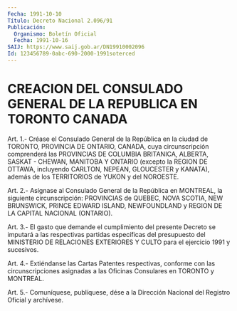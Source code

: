 ```yaml
---
Fecha: 1991-10-10
Título: Decreto Nacional 2.096/91
Publicación:
  Organismo: Boletín Oficial
  Fecha: 1991-10-16
SAIJ: https://www.saij.gob.ar/DN19910002096
Id: 123456789-0abc-690-2000-1991soterced
---
```

# CREACION DEL CONSULADO GENERAL DE LA REPUBLICA EN TORONTO CANADA

<a id="1"></a>
Art.  1.-  Créase  el  Consulado General de la República en la ciudad de TORONTO, PROVINCIA DE ONTARIO, CANADA, cuya circunscripción comprenderá las  PROVINCIAS  DE COLUMBIA BRITANICA, ALBERTA, SASKAT - CHEWAN, MANITOBA Y ONTARIO (excepto  la REGION DE OTTAWA,  incluyendo  CARLTON, NEPEAN, GLOUCESTER y KANATA),  además de los TERRITORIOS de YUKON y del NOROESTE.

<a id="2"></a>
Art.  2.-  Asígnase  al  Consulado  General de la República en MONTREAL, la siguiente circunscripción: PROVINCIAS  de QUEBEC, NOVA SCOTIA, NEW BRUNSWICK, PRINCE EDWARD ISLAND, NEWFOUNDLAND  y REGION DE LA CAPITAL NACIONAL (ONTARIO).

<a id="3"></a>
Art.  3.-  El  gasto  que demande el cumplimiento del presente Decreto  se  imputará a las respectivas  partidas  específicas  del presupuesto del  MINISTERIO  DE  RELACIONES EXTERIORES Y CULTO para el ejercicio 1991 y sucesivos.

<a id="4"></a>
Art. 4.- Extiéndanse las Cartas Patentes respectivas, conforme con las  circunscripciones  asignadas  a las Oficinas Consulares en TORONTO y MONTREAL.

<a id="5"></a>
Art. 5.- Comuníquese, publíquese, dése a la Dirección Nacional del Registro Oficial y archívese.